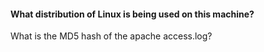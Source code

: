 #### What distribution of Linux is being used on this machine?

What is the MD5 hash of the apache access.log?
















